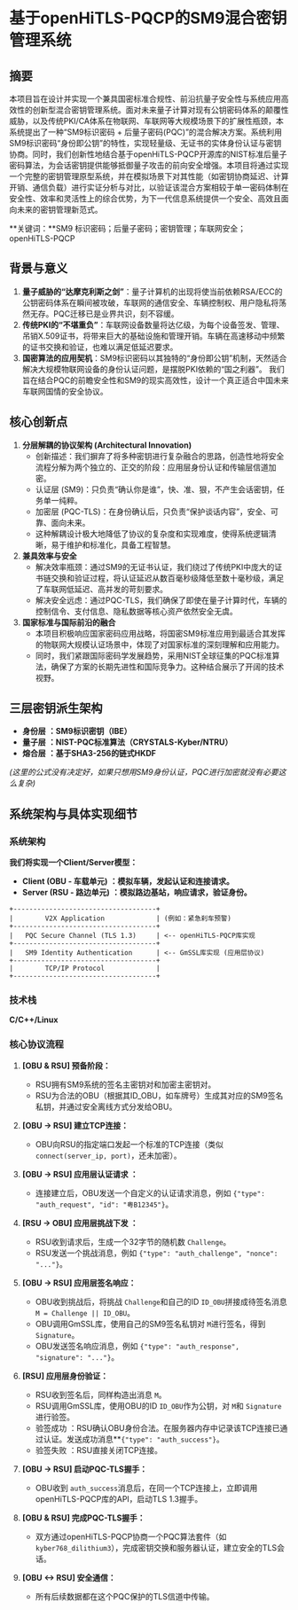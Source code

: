 # 基于openHiTLS-PQCP的SM9混合密钥管理系统

## 摘要

本项目旨在设计并实现一个兼具国密标准合规性、前沿抗量子安全性与系统应用高效性的创新型混合密钥管理系统。面对未来量子计算对现有公钥密码体系的颠覆性威胁，以及传统PKI/CA体系在物联网、车联网等大规模场景下的扩展性瓶颈，本系统提出了一种“SM9标识密码 + 后量子密码(PQC)”的混合解决方案。系统利用SM9标识密码“身份即公钥”的特性，实现轻量级、无证书的实体身份认证与密钥协商。同时，我们创新性地结合基于openHiTLS-PQCP开源库的NIST标准后量子密码算法，为会话密钥提供能够抵御量子攻击的前向安全增强。本项目将通过实现一个完整的密钥管理原型系统，并在模拟场景下对其性能（如密钥协商延迟、计算开销、通信负载）进行实证分析与对比，以验证该混合方案相较于单一密码体制在安全性、效率和灵活性上的综合优势，为下一代信息系统提供一个安全、高效且面向未来的密钥管理新范式。

 **关键词：**SM9 标识密码；后量子密码；密钥管理；车联网安全；openHiTLS-PQCP

## 背景与意义

1. **量子威胁的“达摩克利斯之剑”**：量子计算机的出现将使当前依赖RSA/ECC的公钥密码体系在瞬间被攻破，车联网的通信安全、车辆控制权、用户隐私将荡然无存。PQC迁移已是业界共识，刻不容缓。
2. **传统PKI的“不堪重负”**：车联网设备数量将达亿级，为每个设备签发、管理、吊销X.509证书，将带来巨大的基础设施和管理开销。车辆在高速移动中频繁的证书交换和验证，也难以满足低延迟要求。
3. **国密算法的应用契机**：SM9标识密码以其独特的“身份即公钥”机制，天然适合解决大规模物联网设备的身份认证问题，是摆脱PKI依赖的“国之利器”。
   我们旨在结合PQC的前瞻安全性和SM9的现实高效性，设计一个真正适合中国未来车联网国情的安全协议。

## 核心创新点

1. **分层解耦的协议架构 (Architectural Innovation)**
   * 创新描述：我们摒弃了将多种密钥进行复杂融合的思路，创造性地将安全流程分解为两个独立的、正交的阶段：应用层身份认证和传输层信道加密。
   * 认证层 (SM9)：只负责“确认你是谁”，快、准、狠，不产生会话密钥，任务单一纯粹。
   * 加密层 (PQC-TLS)：在身份确认后，只负责“保护谈话内容”，安全、可靠、面向未来。
   * 这种解耦设计极大地降低了协议的复杂度和实现难度，使得系统逻辑清晰，易于维护和标准化，具备工程智慧。
2. **兼具效率与安全**
   * 解决效率瓶颈：通过SM9的无证书认证，我们绕过了传统PKI中庞大的证书链交换和验证过程，将认证延迟从数百毫秒级降低至数十毫秒级，满足了车联网低延迟、高并发的苛刻要求。
   * 解决安全远虑：通过PQC-TLS，我们确保了即使在量子计算时代，车辆的控制信令、支付信息、隐私数据等核心资产依然安全无虞。
3. **国家标准与国际前沿的融合**
   * 本项目积极响应国家密码应用战略，将国密SM9标准应用到最适合其发挥的物联网大规模认证场景中，体现了对国家标准的深刻理解和应用能力。
   * 同时，我们紧跟国际密码学发展趋势，采用NIST全球征集的PQC标准算法，确保了方案的长期先进性和国际竞争力。这种结合展示了开阔的技术视野。

## 三层密钥派生架构

* **身份层** **：SM9标识密钥（IBE）**
* **量子层** **：NIST-PQC标准算法（CRYSTALS-Kyber/NTRU）**
* **熔合层** **：基于SHA3-256的链式HKDF**

*(这里的公式没有决定好，如果只想用SM9身份认证，PQC进行加密就没有必要这么复杂)*

## 系统架构与具体实现细节

### 系统架构

**我们将实现一个Client/Server模型：**

* **Client (OBU - 车载单元)** **：模拟车辆，发起认证和连接请求。**
* **Server (RSU - 路边单元)** **：模拟路边基站，响应请求，验证身份。**

```
+------------------------------------+
|        V2X Application             | (例如：紧急刹车预警)
+------------------------------------+
|   PQC Secure Channel (TLS 1.3)     | <-- openHiTLS-PQCP库实现
+------------------------------------+
|   SM9 Identity Authentication      | <-- GmSSL库实现 (应用层协议)
+------------------------------------+
|        TCP/IP Protocol             |
+------------------------------------+

```

### 技术栈

**C/C++/Linux**

### 核心协议流程

1. **[OBU & RSU] 预备阶段：**

   * RSU拥有SM9系统的签名主密钥对和加密主密钥对。
   * RSU为合法的OBU（根据其ID_OBU，如车牌号）生成其对应的SM9签名私钥，并通过安全离线方式分发给OBU。
2. **[OBU -> RSU] 建立TCP连接：**

   * OBU向RSU的指定端口发起一个标准的TCP连接（类似 `connect(server_ip, port)`，还未加密）。
3. **[OBU -> RSU] 应用层认证请求 ：**

   * 连接建立后，OBU发送一个自定义的认证请求消息，例如 `{"type": "auth_request", "id": "粤B12345"}`。
4. **[RSU -> OBU] 应用层挑战下发 ：**

   * RSU收到请求后，生成一个32字节的随机数 `Challenge`。
   * RSU发送一个挑战消息，例如 `{"type": "auth_challenge", "nonce": "..."}`。
5. **[OBU -> RSU] 应用层签名响应：**

   * OBU收到挑战后，将挑战 `Challenge`和自己的ID `ID_OBU`拼接成待签名消息 `M = Challenge || ID_OBU`。
   * OBU调用GmSSL库，使用自己的SM9签名私钥对 `M`进行签名，得到 `Signature`。
   * OBU发送签名响应消息，例如 `{"type": "auth_response", "signature": "..."}`。
6. **[RSU] 应用层身份验证：**

   * RSU收到签名后，同样构造出消息 `M`。
   * RSU调用GmSSL库，使用OBU的ID `ID_OBU`作为公钥，对 `M`和 `Signature`进行验签。
   * 验签成功 ：RSU确认OBU身份合法。在服务器内存中记录该TCP连接已通过认证。发送成功消息**`{"type": "auth_success"}`。
   * 验签失败 ：RSU直接关闭TCP连接。
7. **[OBU -> RSU] 启动PQC-TLS握手：**

   * OBU收到 `auth_success`消息后，在同一个TCP连接上，立即调用openHiTLS-PQCP库的API，启动TLS 1.3握手。
8. **[OBU & RSU] 完成PQC-TLS握手：**

   * 双方通过openHiTLS-PQCP协商一个PQC算法套件（如 `kyber768_dilithium3`），完成密钥交换和服务器认证，建立安全的TLS会话。
9. **[OBU <-> RSU] 安全通信：**

   * 所有后续数据都在这个PQC保护的TLS信道中传输。
